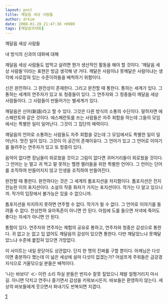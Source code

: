 ```yaml
---
layout: post
title: 깨달음 세상 사람들
author: drkim
date: 2008-01-28 21:47:38 +0900
tags: [깨달음의대화]
---
```


  깨달음 세상 사람들 



  내 방식의 신과의 대화에 대해



  


  깨달음 세상 사람들도 밥먹고 살려면 뭔가 생산적인 활동을 해야 할 것이다. '깨달음 세상 사람들'이라는 표현은 방금 생각해 낸 거다. 깨달은 사람이냐 못깨달은 사람이냐는 생각에 사로잡혀 있는 수준이하들을 배척하기 위함이다.



  


  신은 완전하다. 그 완전성이 존재한다. 그리고 완전할 때 통한다. 통하는 세계가 있다. 그 통하는 세계의 연주자가 있고 또 청중들이 있다. 그 연주자와 그 청중들이 깨달음 세상 사람들이다. 그 사람들이 만들어가는 별세계가 있다.






  깨달음은 신어(新語)라고 할 수 있다. 그것은 다른 방식의 소통의 수단이다. 말하자면 에스페란토와 같은 것이다. 에스페란토를 쓰는 사람들은 자주 회합을 하는데 그들의 모임에서는 특별한 일이 일어난다. 그것이 그 집단의 매력이다.



  


  깨달음의 언어로 소통하는 사람들도 자주 회합을 갖는데 그 모임에서도 특별한 일이 일어난다. 멋진 일이 있다. 그것이 이 공간의 존재이유다. 그 언어가 있고 그 언어로 이야기를 들려주는 연주자가 있고 또 청중이 있다.



  


  음악이 없다면 장님들이 외로웠을 것이고 그림이 없다면 귀머거리들이 외로웠을 것이다. 그 언어는 눈 멀고 귀 먹고 말 못하는 헬렌 켈러들을 위한 특별한 언어다. 그 언어는 단어를 조직하여 만들어지지 않고 인생을 조직하여 만들어진다.



  


  완전할 때 통한다. 완전하다는 것은 그 세계의 톱포지션을 차지함이다. 톱포지션은 전지전능한 이의 포지션이다. 소설의 작중 화자가 가지는 포지션이다. 작가는 다 알고 있으니까. 작가의 입장에서 불가능은 있을 수 없으니까.



  


  톱포지션을 차지하지 못하면 연주할 수 없다. 작가가 될 수 없다. 그 언어로 이야기를 들려줄 수 없다. 천상천하 유아독존이 아니면 안 된다. 아침에 도를 들으면 저녁에 죽어도 좋다는 자세가 아니면 안 된다.



  


  통함이 있다. 연주자와 연주자는 체험의 공유로 통하고, 연주자와 청중은 감성으로 통한다. 귀 없고 눈 없고 입 없어도 깨달음의 감성이 있으면 통한다. 다만 깨달았느냐 못깨달았느냐 수준에 붙잡혀 있으면 가망없다.



  


  이 사이트는 내일 문닫아도 상관없다. 단지 한 명의 진짜를 구할 뿐이다. 아제님은 다섯이면 충분하다 했는데 이 넓은 세상에 설마 다섯이 없겠는가? 어설프게 주워들은 금강경 지식으로 거울닦으실 분들은 배척이다.



  


  '나는 바보다' ≪- 이런 소리 하실 분들은 번지수 잘못 짚었으니 제발 얼쩡거리지 마시길. 아니면 닥치고 연주나 즐기면서 감성을 키워보시든지. 바보들은 환영하지 않는다. 세상의 바보들에게 웃으면서 화내기도 반복되면 지겹다.



  


  


  



∑